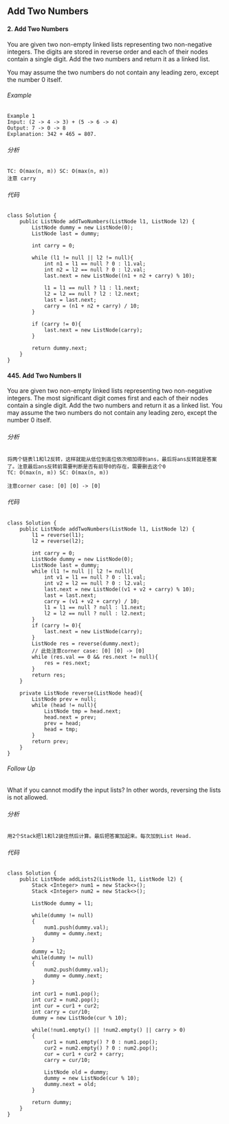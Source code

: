 ## Add Two Numbers ##
#### 2. Add Two Numbers ####
You are given two non-empty linked lists representing two non-negative integers. The digits are stored in reverse order and each of their nodes contain a single digit. Add the two numbers and return it as a linked list.

You may assume the two numbers do not contain any leading zero, except the number 0 itself.

###### Example ######
```
Example 1
Input: (2 -> 4 -> 3) + (5 -> 6 -> 4)
Output: 7 -> 0 -> 8
Explanation: 342 + 465 = 807.
```

###### 分析 ######
```
TC: O(max(n, m)) SC: O(max(n, m))
注意 carry
```

###### 代码 ######
```
class Solution {
    public ListNode addTwoNumbers(ListNode l1, ListNode l2) {
        ListNode dummy = new ListNode(0);
        ListNode last = dummy;
        
        int carry = 0;
        
        while (l1 != null || l2 != null){
            int n1 = l1 == null ? 0 : l1.val;
            int n2 = l2 == null ? 0 : l2.val;
            last.next = new ListNode((n1 + n2 + carry) % 10);
            
            l1 = l1 == null ? l1 : l1.next;
            l2 = l2 == null ? l2 : l2.next;
            last = last.next;
            carry = (n1 + n2 + carry) / 10;
        }
        
        if (carry != 0){
            last.next = new ListNode(carry);
        }
        
        return dummy.next;
    }
}
```
#### 445. Add Two Numbers II ####
You are given two non-empty linked lists representing two non-negative integers. The most significant digit comes first and each of their nodes contain a single digit. Add the two numbers and return it as a linked list.
You may assume the two numbers do not contain any leading zero, except the number 0 itself.

###### 分析 ######
```
将两个链表l1和l2反转，这样就能从低位到高位依次相加得到ans，最后将ans反转就是答案了。注意最后ans反转前需要判断是否有前导0的存在，需要删去这个0
TC: O(max(n, m)) SC: O(max(n, m))

注意corner case: [0] [0] -> [0]
```

###### 代码 ######
```
class Solution {
    public ListNode addTwoNumbers(ListNode l1, ListNode l2) {
        l1 = reverse(l1);
        l2 = reverse(l2);
        
        int carry = 0;
        ListNode dummy = new ListNode(0);
        ListNode last = dummy;
        while (l1 != null || l2 != null){
            int v1 = l1 == null ? 0 : l1.val;
            int v2 = l2 == null ? 0 : l2.val;
            last.next = new ListNode((v1 + v2 + carry) % 10);
            last = last.next;
            carry = (v1 + v2 + carry) / 10;
            l1 = l1 == null ? null : l1.next;
            l2 = l2 == null ? null : l2.next;
        }
        if (carry != 0){
            last.next = new ListNode(carry);
        }
        ListNode res = reverse(dummy.next);
        // 此处注意corner case: [0] [0] -> [0]
        while (res.val == 0 && res.next != null){
            res = res.next;
        }
        return res;
    }
    
    private ListNode reverse(ListNode head){
        ListNode prev = null;
        while (head != null){
            ListNode tmp = head.next;
            head.next = prev;
            prev = head;
            head = tmp;
        }
        return prev;
    }
}
```
###### Follow Up ######
What if you cannot modify the input lists? In other words, reversing the lists is not allowed.

###### 分析 ######
```
用2个Stack把l1和l2装住然后计算。最后把答案加起来。每次加到List Head.
```
###### 代码 ######
```
class Solution {
    public ListNode addLists2(ListNode l1, ListNode l2) {
        Stack <Integer> num1 = new Stack<>();
        Stack <Integer> num2 = new Stack<>();
        
        ListNode dummy = l1;
        
        while(dummy != null)
        {
            num1.push(dummy.val);
            dummy = dummy.next;
        }
        
        dummy = l2;
        while(dummy != null)
        {
            num2.push(dummy.val);
            dummy = dummy.next;
        }
        
        int cur1 = num1.pop();
        int cur2 = num2.pop();
        int cur = cur1 + cur2;
        int carry = cur/10;
        dummy = new ListNode(cur % 10);
        
        while(!num1.empty() || !num2.empty() || carry > 0)
        {
            cur1 = num1.empty() ? 0 : num1.pop();
            cur2 = num2.empty() ? 0 : num2.pop();
            cur = cur1 + cur2 + carry;
            carry = cur/10;
            
            ListNode old = dummy;
            dummy = new ListNode(cur % 10);            
            dummy.next = old;
        }
     
        return dummy;        
    }
}
```

